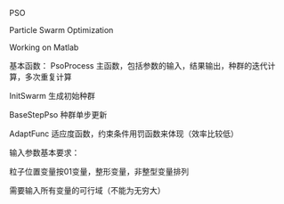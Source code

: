 PSO

Particle Swarm Optimization

Working on Matlab

基本函数：
PsoProcess   主函数，包括参数的输入，结果输出，种群的迭代计算，多次重复计算

InitSwarm    生成初始种群

BaseStepPso  种群单步更新

AdaptFunc    适应度函数，约束条件用罚函数来体现（效率比较低）


输入参数基本要求：

粒子位置变量按01变量，整形变量，非整型变量排列

需要输入所有变量的可行域（不能为无穷大）
  
